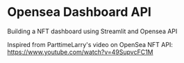# Opensea Dashboard API

Building a NFT dashboard using Streamlit and Opensea API

Inspired from ParttimeLarry's video on OpenSea NFT API: https://www.youtube.com/watch?v=49SupvcFC1M

